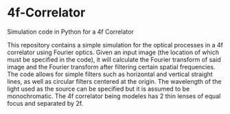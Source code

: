 # 4f-Correlator
Simulation code in Python for a 4f Correlator 

This repository contains a simple simulation for the optical processes in a 4f correlator using Fourier optics. Given an input image (the location of which must be specified in the code), it will calculate the Fourier transform of said image and the Fourier transform after filtering certain spatial frequencies. The code allows for simple filters such as horizontal and vertical straight lines, as well as circular filters centered at the origin. The wavelength of the light used as the source can be specified but it is assumed to be monochromatic. The 4f correlator being modeles has 2 thin lenses of equal focus and separated by 2f.
